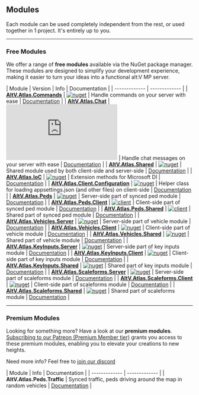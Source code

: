 ## Modules

Each module can be used completely independent from the rest, or used together in 1 project. It's entirely up to you.
***
### Free Modules
We offer a range of **free modules** available via the NuGet package manager. These modules are designed to simplify your development experience, making it easier to turn your ideas into a functional alt:V MP server.

| Module  | Version | Info | Documentation |
| ------------- | ------------- |
| [**AltV.Atlas.Commands**](https://github.com/altv-atlas/Commands)  | [![nuget](https://img.shields.io/nuget/v/AltV.Atlas.Commands?style=for-the-badge)](https://www.nuget.org/packages/AltV.Atlas.Commands/) | Handle commands on your server with ease | [Documentation](~/articles/command-module.md) |
| [**AltV.Atlas.Chat**](https://github.com/altv-atlas/Chat)  | [![nuget](https://img.shields.io/nuget/v/AltV.Atlas.Chat?style=for-the-badge)](https://www.nuget.org/packages/AltV.Atlas.Chat/) | Handle chat messages on your server with ease | [Documentation](~/articles/chat-module.md) |
| [**AltV.Atlas.Shared**](https://github.com/altv-atlas/Shared)  | [![nuget](https://img.shields.io/nuget/v/AltV.Atlas.Shared?style=for-the-badge)](https://www.nuget.org/packages/AltV.Atlas.Shared/) | Shared module used by both client-side and server-side | [Documentation](~/articles/shared-module.md) |
| [**AltV.Atlas.IoC**](https://github.com/altv-atlas/IoC)  | [![nuget](https://img.shields.io/nuget/v/AltV.Atlas.IoC?style=for-the-badge)](https://www.nuget.org/packages/AltV.Atlas.IoC/) | Extension methods for Microsoft DI | [Documentation](~/articles/ioc-module.md) |
| [**AltV.Atlas.Client.Configuration**](https://github.com/altv-atlas/Client.Configuration)  | [![nuget](https://img.shields.io/nuget/v/AltV.Atlas.Client.Configuration?style=for-the-badge)](https://www.nuget.org/packages/AltV.Atlas.Client.Configuration/) | Helper class for loading appsettings.json (and other files) on client-side | [Documentation](~/articles/client-configuration-module.md) |
| [**AltV.Atlas.Peds**](https://github.com/altv-atlas/Peds)  | [![nuget](https://img.shields.io/nuget/v/AltV.Atlas.Peds?style=for-the-badge)](https://www.nuget.org/packages/AltV.Atlas.Peds/) | Server-side part of synced ped module | [Documentation](~/articles/ped-module.md) |
| [**AltV.Atlas.Peds.Client**](https://github.com/altv-atlas/Peds.Client)  | [![client](https://img.shields.io/nuget/v/AltV.Atlas.Peds.Client?style=for-the-badge)](https://www.nuget.org/packages/AltV.Atlas.Peds.Client/) | Client-side part of synced ped module | [Documentation](~/articles/ped-module.md) |
| [**AltV.Atlas.Peds.Shared**](https://github.com/altv-atlas/Peds.Shared)  | [![client](https://img.shields.io/nuget/v/AltV.Atlas.Peds.Shared?style=for-the-badge)](https://www.nuget.org/packages/AltV.Atlas.Peds.Shared/) | Shared part of synced ped module | [Documentation](~/articles/ped-module.md) |
| [**AltV.Atlas.Vehicles.Server**](https://github.com/altv-atlas/Vehicles.Server)  | [![nuget](https://img.shields.io/nuget/v/AltV.Atlas.Vehicles.Server?style=for-the-badge)](https://www.nuget.org/packages/AltV.Atlas.Vehicles.Server/) | Server-side part of vehicle module | [Documentation](~/articles/vehicle-module.md) |
| [**AltV.Atlas.Vehicles.Client**](https://github.com/altv-atlas/Vehicles.Client)  | [![nuget](https://img.shields.io/nuget/v/AltV.Atlas.Vehicles.Client?style=for-the-badge)](https://www.nuget.org/packages/AltV.Atlas.Vehicles.Client/) | Client-side part of vehicle module | [Documentation](~/articles/vehicle-module.md) |
| [**AltV.Atlas.Vehicles.Shared**](https://github.com/altv-atlas/Vehicles.Shared)  | [![nuget](https://img.shields.io/nuget/v/AltV.Atlas.Vehicles.Shared?style=for-the-badge)](https://www.nuget.org/packages/AltV.Atlas.Vehicles.Shared/) | Shared part of vehicle module | [Documentation](~/articles/vehicle-module.md) |
| [**AltV.Atlas.KeyInputs.Server**](https://github.com/altv-atlas/KeyInputs.Server)  | [![nuget](https://img.shields.io/nuget/v/AltV.Atlas.KeyInputs.Server?style=for-the-badge)](https://www.nuget.org/packages/AltV.Atlas.KeyInputs.Server/) | Server-side part of key inputs module | [Documentation](~/articles/key-inputs-module.md) |
| [**AltV.Atlas.KeyInputs.Client**](https://github.com/altv-atlas/KeyInputs.Client)  | [![nuget](https://img.shields.io/nuget/v/AltV.Atlas.KeyInputs.Client?style=for-the-badge)](https://www.nuget.org/packages/AltV.Atlas.KeyInputs.Client/) | Client-side part of key inputs module | [Documentation](~/articles/key-inputs-module.md) |
| [**AltV.Atlas.KeyInputs.Shared**](https://github.com/altv-atlas/KeyInputs.Shared)  | [![nuget](https://img.shields.io/nuget/v/AltV.Atlas.KeyInputs.Shared?style=for-the-badge)](https://www.nuget.org/packages/AltV.Atlas.KeyInputs.Shared/) | Shared part of key inputs module | [Documentation](~/articles/key-inputs-module.md) |
| [**AltV.Atlas.Scaleforms.Server**](https://github.com/altv-atlas/Scaleforms.Server)  | [![nuget](https://img.shields.io/nuget/v/AltV.Atlas.Scaleforms.Server?style=for-the-badge)](https://www.nuget.org/packages/AltV.Atlas.Scaleforms.Server/) | Server-side part of scaleforms module | [Documentation](~/articles/scaleforms-module.md) |
| [**AltV.Atlas.Scaleforms.Client**](https://github.com/altv-atlas/Scaleforms.Client)  | [![nuget](https://img.shields.io/nuget/v/AltV.Atlas.Scaleforms.Client?style=for-the-badge)](https://www.nuget.org/packages/AltV.Atlas.Scaleforms.Client/) | Client-side part of scaleforms module | [Documentation](~/articles/scaleforms-module.md) |
| [**AltV.Atlas.Scaleforms.Shared**](https://github.com/altv-atlas/Scaleforms.Shared)  | [![nuget](https://img.shields.io/nuget/v/AltV.Atlas.Scaleforms.Shared?style=for-the-badge)](https://www.nuget.org/packages/AltV.Atlas.Scaleforms.Shared/) | Shared part of scaleforms module | [Documentation](~/articles/scaleforms-module.md) |

***
### Premium Modules
Looking for something more? Have a look at our **premium modules**. [Subscribing to our Patreon (Premium Member tier)](https://www.patreon.com/AltvAtlas) grants you access to these premium modules, enabling you to elevate your creations to new heights.

Need more info? Feel free to [join our discord](https://discord.gg/EFDxXCEDyW)

| Module | Info | Documentation |
| ------------- | ------------- |
| **AltV.Atlas.Peds.Traffic** | Synced traffic, peds driving around the map in random vehicles | [Documentation](~/articles/ped-traffic-module.md) |